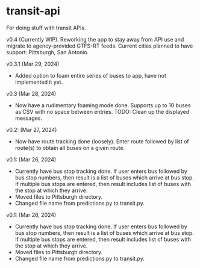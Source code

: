 # transit-api
For doing stuff with transit APIs.

v0.4 (Currently WIP).
Reworking the app to stay away from API use and migrate to agency-provided GTFS-RT 
feeds. Current cities planned to have support: Pittsburgh, San Antonio.

v0.3.1 (Mar 29, 2024)
- Added option to foam entire series of buses to app, have not implemented it yet. 

v0.3 (Mar 28, 2024)
- Now have a rudimentary foaming mode done. Supports up to 10 buses as CSV with no
space between entries. TODO: Clean up the displayed messages.

v0.2: (Mar 27, 2024)
- Now have route tracking done (loosely). Enter route followed by list of route(s)
to obtain all buses on a given route. 

v0.1: (Mar 26, 2024)
- Currently have bus stop tracking done. If user enters bus followed by bus stop
numbers, then result is a list of buses which arrive at bus stop. If multiple bus
stops are entered, then result includes list of buses with the stop at which they
arrive.
- Moved files to Pittsburgh directory.
- Changed file name from predictions.py to transit.py.

v0.1: (Mar 26, 2024)
- Currently have bus stop tracking done. If user enters bus followed by bus stop
numbers, then result is a list of buses which arrive at bus stop. If multiple bus
stops are entered, then result includes list of buses with the stop at which they
arrive.
- Moved files to Pittsburgh directory.
- Changed file name from predictions.py to transit.py.